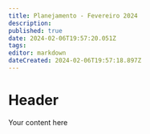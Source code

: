 ```yaml
---
title: Planejamento - Fevereiro 2024
description: 
published: true
date: 2024-02-06T19:57:20.051Z
tags: 
editor: markdown
dateCreated: 2024-02-06T19:57:18.897Z
---
```


# Header
Your content here